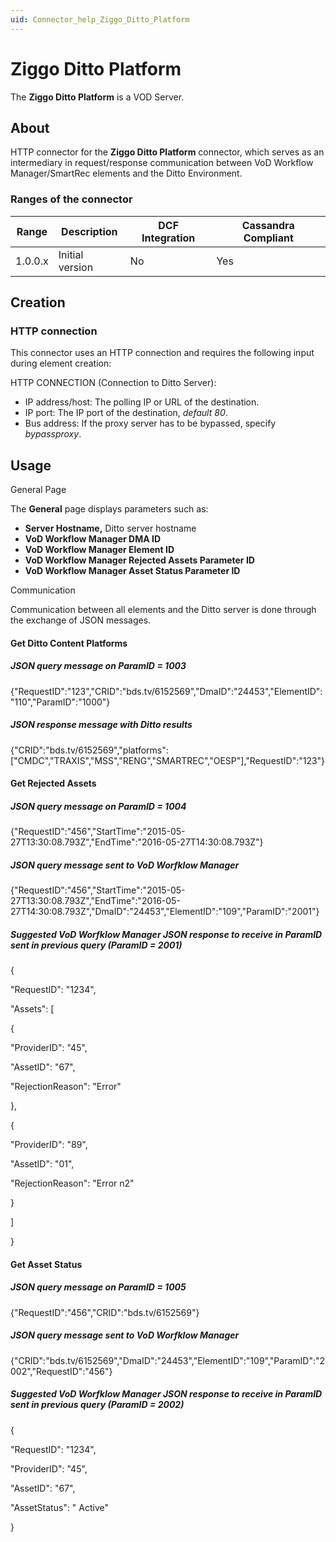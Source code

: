```yaml
---
uid: Connector_help_Ziggo_Ditto_Platform
---
```


# Ziggo Ditto Platform

The **Ziggo Ditto Platform** is a VOD Server.

## About

HTTP connector for the **Ziggo Ditto Platform** connector, which serves as an intermediary in request/response communication between VoD Workflow Manager/SmartRec elements and the Ditto Environment.

### Ranges of the connector

| **Range** | **Description** | **DCF Integration** | **Cassandra Compliant** |
|------------------|-----------------|---------------------|-------------------------|
| 1.0.0.x          | Initial version | No                  | Yes                     |

## Creation

### HTTP connection

This connector uses an HTTP connection and requires the following input during element creation:

HTTP CONNECTION (Connection to Ditto Server):

- IP address/host: The polling IP or URL of the destination.
- IP port: The IP port of the destination, *default 80*.
- Bus address: If the proxy server has to be bypassed, specify *bypassproxy*.

## Usage

General Page

The **General** page displays parameters such as:

- **Server Hostname,** Ditto server hostname
- **VoD Workflow Manager DMA ID**
- **VoD Workflow Manager Element ID**
- **VoD Workflow Manager Rejected Assets Parameter ID**
- **VoD Workflow Manager Asset Status Parameter ID**

Communication

Communication between all elements and the Ditto server is done through the exchange of JSON messages.

#### Get Ditto Content Platforms

##### JSON query message on ParamID = 1003

{"RequestID":"123","CRID":"bds.tv/6152569","DmaID":"24453","ElementID":"110","ParamID":"1000"}

##### JSON response message with Ditto results

{"CRID":"bds.tv/6152569","platforms":\["CMDC","TRAXIS","MSS","RENG","SMARTREC","OESP"\],"RequestID":"123"}

#### Get Rejected Assets

##### JSON query message on ParamID = 1004

{"RequestID":"456","StartTime":"2015-05-27T13:30:08.793Z","EndTime":"2016-05-27T14:30:08.793Z"}

##### JSON query message sent to VoD Worfklow Manager

{"RequestID":"456","StartTime":"2015-05-27T13:30:08.793Z","EndTime":"2016-05-27T14:30:08.793Z","DmaID":"24453","ElementID":"109","ParamID":"2001"}

##### Suggested VoD Worfklow Manager JSON response to receive in ParamID sent in previous query (ParamID = 2001)

{

"RequestID": "1234",

"Assets": \[

{

"ProviderID": "45",

"AssetID": "67",

"RejectionReason": "Error"

},

{

"ProviderID": "89",

"AssetID": "01",

"RejectionReason": "Error n2"

}

\]

}

#### Get Asset Status

##### JSON query message on ParamID = 1005

{"RequestID":"456","CRID":"bds.tv/6152569"}

##### JSON query message sent to VoD Worfklow Manager

{"CRID":"bds.tv/6152569","DmaID":"24453","ElementID":"109","ParamID":"2002","RequestID":"456"}

##### Suggested VoD Worfklow Manager JSON response to receive in ParamID sent in previous query (ParamID = 2002)

{

"RequestID": "1234",

"ProviderID": "45",

"AssetID": "67",

"AssetStatus": " Active"

}
